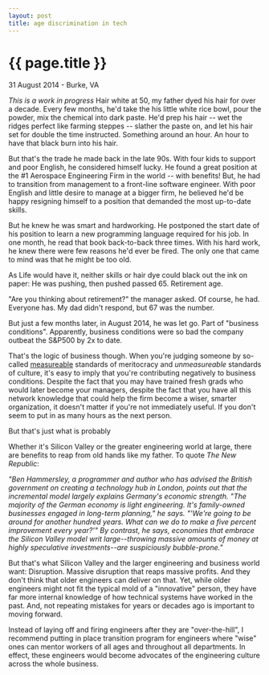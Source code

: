 ```yaml
---
layout: post
title: age discrimination in tech
---
```


{{ page.title }}
================

<p class="meta">31 August 2014 - Burke, VA

*This is a work in progress*
Hair white at 50, my father dyed his hair for over a decade. Every few months, he'd take the his little white rice bowl, pour the powder, mix the chemical into dark paste. He'd prep his hair -- wet the ridges perfect like farming steppes -- slather the paste on, and let his hair set for double the time instructed. Something around an hour. An hour to have that black burn into his hair.

But that's the trade he made back in the late 90s. With four kids to support and poor English, he considered himself lucky. He found a great position at the #1 Aerospace Engineering Firm in the world -- with benefits! But, he had to transition from management to a front-line software engineer. With poor English and little desire to manage at a bigger firm, he believed he'd be happy resigning himself to a position that demanded the most up-to-date skills.
 
But he knew he was smart and hardworking. He postponed the start date of his position to learn a new programming language required for his job. In one month, he read that book back-to-back three times. With his hard work, he knew there were few reasons he'd ever be fired. The only one that came to mind was that he might be too old.

As Life would have it, neither skills or hair dye could black out the ink on paper:  He was pushing, then pushed passed 65. Retirement age.
 
"Are you thinking about retirement?" the manager asked. Of course, he had. Everyone has. My dad didn't respond, but 67 was the number.

But just a few months later, in August 2014, he was let go. Part of "business conditions". Apparently, business conditions were so bad the company outbeat the S&P500 by 2x to date.

 That's the logic of business though. When you're judging someone by so-called [measureable](http://www.newrepublic.com/article/117088/silicons-valleys-brutal-ageism) standards of meritocracy and *unmeasureable* standards of culture, it's easy to imply that you're contributing negatively to business conditions. Despite the fact that you may have trained fresh grads who would later become your managers, despite the fact that you have all this network knowledge that could help the firm become a wiser, smarter organization, it doesn't matter if you're not immediately useful. If you don't seem to put in as many hours as the next person.

But that's just what is probably 

Whether it's Silicon Valley or the greater engineering world at large, there are benefits to reap from old hands like my father. To quote *The New Republic*:

*"Ben Hammersley, a programmer and author who has advised the British government on creating a technology hub in London, points out that the incremental model largely explains Germany's economic strength. "The majority of the German economy is light engineering. It's family-owned businesses engaged in long-term planning," he says. "'We're going to be around for another hundred years. What can we do to make a five percent improvement every year?'" By contrast, he says, economies that embrace the Silicon Valley model writ large--throwing massive amounts of money at highly speculative investments--are suspiciously bubble-prone."*

But that's what Silicon Valley and the larger engineering and business world want: Disruption. Massive disruption that reaps massive profits. And they don't think that older engineers can deliver on that. Yet, while older engineers might not fit the typical mold of a "innovative" person, they have far more internal knowledge of how technical systems have worked in the past. And, not repeating mistakes for years or decades ago is important to moving forward.

Instead of laying off and firing engineers after they are "over-the-hill", I recommend putting in place transition program for engineers where "wise" ones can mentor workers of all ages and throughout all departments. In effect, these engineers would become advocates of the engineering culture across the whole business.